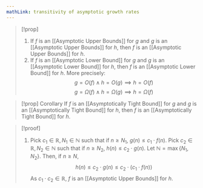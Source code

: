 ```yaml
---
mathLink: transitivity of asymptotic growth rates
---
```

>[!prop]
>1. If $f$ is an [[Asymptotic Upper Bounds]] for $g$ and $g$ is an [[Asymptotic Upper Bounds]] for $h$, then $f$ is an [[Asymptotic Upper Bounds]] for $h$.
>2. If $f$ is an [[Asymptotic Lower Bound]] for $g$ and $g$ is an [[Asymptotic Lower Bound]] for $h$, then $f$ is an [[Asymptotic Lower Bound]] for $h$.
>More precisely:
>$$g=O(f)\land h=O(g)\implies h=O(f)$$
$$g=\Omega(f)\land h=\Omega(g)\implies h=\Omega(f)$$
>

>[!prop] Corollary
>If $f$ is an [[Asymptotically Tight Bound]] for $g$ and $g$ is an [[Asymptotically Tight Bound]] for $h$, then $f$ is an [[Asymptotically Tight Bound]] for $h$.

>[!proof] 
>1. Pick $c_{1}\in \mathbb{R},N_{1}\in \mathbb{N}$ such that if $n≥N_{1}$, $g(n)≤c_1\cdot f(n)$. Pick $c_{2}\in \mathbb{R},N_{2}\in \mathbb{N}$ such that if $n≥N_{2}$, $h(n)≤c_2\cdot g(n)$. Let $\mathbb{N}=\max\{N_{1},N_{2}\}$. Then, if $n≥N$,$$h(n)≤c_{2}\cdot g(n)≤c_{2}\cdot(c_{1}\cdot f(n))$$As $c_{1}\cdot c_{2}\in\mathbb{R}$, $f$ is an [[Asymptotic Upper Bounds]] for $h$.
